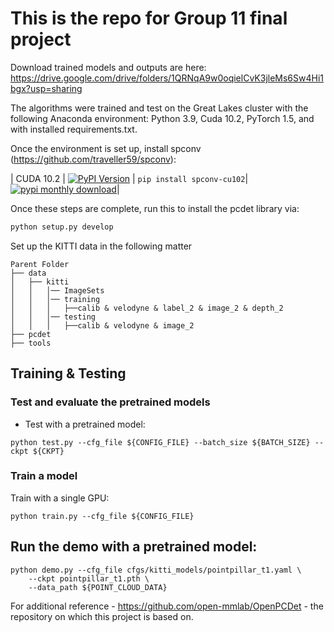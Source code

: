 [pypi-ver-102]: https://img.shields.io/pypi/v/spconv-cu102
[pypi-url-102]: https://pypi.org/project/spconv-cu102/
[pypi-download-102]: https://img.shields.io/pypi/dm/spconv-cu102

# This is the repo for Group 11 final project

Download trained models and outputs are here:
https://drive.google.com/drive/folders/1QRNqA9w0oqielCvK3jleMs6Sw4Hi1bgx?usp=sharing

The algorithms were trained and test on the Great Lakes cluster with the following Anaconda environment: Python 3.9, Cuda 10.2, PyTorch 1.5, and with installed requirements.txt. 

Once the environment is set up, install spconv (https://github.com/traveller59/spconv):

| CUDA 10.2 | [![PyPI Version][pypi-ver-102]][pypi-url-102] | ```pip install spconv-cu102```| [![pypi monthly download][pypi-download-102]][pypi-url-102]| 

Once these steps are complete, run this to install the pcdet library via:
```python
python setup.py develop
```
Set up the KITTI data in the following matter

```
Parent Folder
├── data
│   ├── kitti
│   │   │── ImageSets
│   │   │── training
│   │   │   ├──calib & velodyne & label_2 & image_2 & depth_2
│   │   │── testing
│   │   │   ├──calib & velodyne & image_2
├── pcdet
├── tools
```

## Training & Testing


### Test and evaluate the pretrained models
* Test with a pretrained model: 
```shell script
python test.py --cfg_file ${CONFIG_FILE} --batch_size ${BATCH_SIZE} --ckpt ${CKPT}
```

### Train a model

Train with a single GPU:
```shell script
python train.py --cfg_file ${CONFIG_FILE}
```
## Run the demo with a pretrained model:
```shell
python demo.py --cfg_file cfgs/kitti_models/pointpillar_t1.yaml \
    --ckpt pointpillar_t1.pth \
    --data_path ${POINT_CLOUD_DATA}
```

For additional reference - https://github.com/open-mmlab/OpenPCDet - the repository on which this project is based on.
